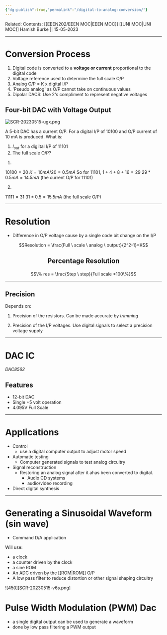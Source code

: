```yaml
---
{"dg-publish":true,"permalink":"/digital-to-analog-conversion/"}
---
```


Related: 
Contents: [[EEEN202/EEEN MOC\|EEEN MOC]]
[[UNI MOC\|UNI MOC]]
Hamish Burke || 15-05-2023
***

# Conversion Process

1. Digital code is converted to a **voltage or current** proportional to the digital code
2. Voltage reference used to determine the full scale O/P
3. Analog O/P = K x digital I/P
4. 'Pseudo analog' as O/P cannot take on continuous values
5. Dipolar DACS: Use 2's compliment to represent negative voltages

## Four-bit DAC with Voltage Output

![SCR-20230515-ugx.png](/img/user/SCR-20230515-ugx.png)

A 5-bit DAC has a current O/P. For a digital I/P of 10100 and O/P current of 10 mA is produced. What is:

1. $I_{out}$ for a digiital I/P of 11101
2. The full scale O/P?

1) 
$10100 = 20$
$K=10mA/20 = 0.5mA$
So for 11101,
$1 + 4 + 8 + 16 = 29$
$29*0.5mA = 14.5mA$ (the current O/P for 11101)

2) 
$11111 = 31$
$31*0.5 = 15.5mA$ (the full scale O/P)


***

# Resolution

- Difference in O/P voltage cause by a single code bit change on the I/P

$$Resolution = \frac{Full \ scale \ analog \ output}{2^2-1}=K$$

<h2 align="center">

Percentage Resolution

</h2>

$$\% res = \frac{Step \ step}{Full scale *100\%}$$

***

## Precision

Depends on:

1) Precision of the resistors. Can be made accurate by *trimming*

2) Precision of the I/P voltages. Use digital signals to select a precision voltage supply

***

# DAC IC

*DAC8562*

## Features

- 12-bit DAC
- Single +5 volt operation
- 4.095V Full Scale

***

# Applications

- Control
	- use a digital computer output to adjust motor speed
- Automatic testing
	- Computer generated signals to test analog circuitry
- Signal reconstruction
	- Restoring an analog signal after it ahas been converted to digital. 
		- Audio CD systems
		- audio/video recording
- Direct digital synthesis


***

# Generating a Sinusoidal Waveform (sin wave)

- Command D/A application

Will use:
- a clock
- a counter driven by the clock
- a sine ROM
- An ADC driven by the [[ROM\|ROM]] O/P
- A low pass filter to reduce distortion or other signal shaping circuitry

![450][SCR-20230515-v6s.png]

# Pulse Width Modulation (PWM) Dac

- a single digital output can be used to generate a waveform
- done by low pass filtering a PWM output


